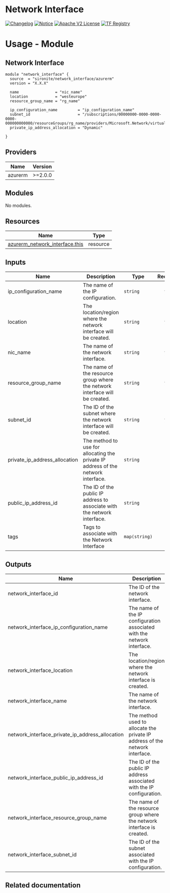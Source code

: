 <!-- BEGIN_TF_DOCS -->
 # Network Interface
[![Changelog](https://img.shields.io/badge/changelog-release-green.svg)](https://github.com/sironite/terraform-azurerm-network_interface/releases/latest) [![Notice](https://img.shields.io/badge/notice-copyright-yellow.svg)](NOTICE) [![Apache V2 License](https://img.shields.io/badge/license-Apache%20V2-orange.svg)](LICENSE) [![TF Registry](https://img.shields.io/badge/terraform-registry-blue.svg)](https://registry.terraform.io/providers/hashicorp/azurerm/latest/docs/resources/network_interface)

# Usage - Module

## Network Interface
```hcl
module "network_interface" {
  source  = "sironite/network_interface/azurerm"
  version = "X.X.X"

  name                = "nic_name"
  location            = "westeurope"
  resource_group_name = "rg_name"

  ip_configuration_name         = "ip_configuration_name"
  subnet_id                     = "/subscriptions/00000000-0000-0000-0000-000000000000/resourceGroups/rg_name/providers/Microsoft.Network/virtualNetworks/vnet_name/subnets/subnet_name"
  private_ip_address_allocation = "Dynamic"

}
```

## Providers

| Name | Version |
|------|---------|
| azurerm | >=2.0.0 |

## Modules

No modules.

## Resources

| Name | Type |
|------|------|
| [azurerm_network_interface.this](https://registry.terraform.io/providers/hashicorp/azurerm/latest/docs/resources/network_interface) | resource |

## Inputs

| Name | Description | Type | Required |
|------|-------------|------|:--------:|
| ip\_configuration\_name | The name of the IP configuration. | `string` | yes |
| location | The location/region where the network interface will be created. | `string` | yes |
| nic\_name | The name of the network interface. | `string` | yes |
| resource\_group\_name | The name of the resource group where the network interface will be created. | `string` | yes |
| subnet\_id | The ID of the subnet where the network interface will be created. | `string` | yes |
| private\_ip\_address\_allocation | The method to use for allocating the private IP address of the network interface. | `string` | no |
| public\_ip\_address\_id | The ID of the public IP address to associate with the network interface. | `string` | no |
| tags | Tags to associate with the Network Interface | `map(string)` | no |

## Outputs

| Name | Description |
|------|-------------|
| network\_interface\_id | The ID of the network interface. |
| network\_interface\_ip\_configuration\_name | The name of the IP configuration associated with the network interface. |
| network\_interface\_location | The location/region where the network interface is created. |
| network\_interface\_name | The name of the network interface. |
| network\_interface\_private\_ip\_address\_allocation | The method used to allocate the private IP address of the network interface. |
| network\_interface\_public\_ip\_address\_id | The ID of the public IP address associated with the IP configuration. |
| network\_interface\_resource\_group\_name | The name of the resource group where the network interface is created. |
| network\_interface\_subnet\_id | The ID of the subnet associated with the IP configuration. |

## Related documentation
<!-- END_TF_DOCS -->